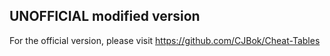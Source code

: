 ## UNOFFICIAL modified version
For the official version, please visit https://github.com/CJBok/Cheat-Tables
